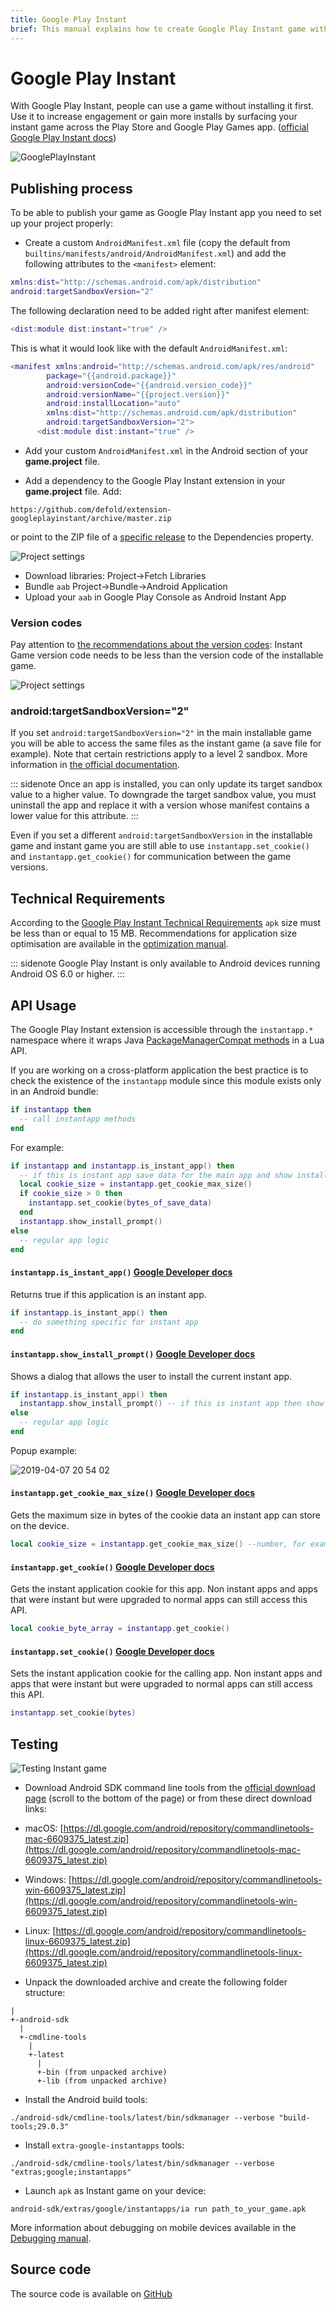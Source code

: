 ```yaml
---
title: Google Play Instant
brief: This manual explains how to create Google Play Instant game with Defold.
---
```


# Google Play Instant

With Google Play Instant, people can use a game without installing it first. Use it to increase engagement or gain more installs by surfacing your instant game across the Play Store and Google Play Games app. ([official Google Play Instant docs](https://developer.android.com/topic/google-play-instant))

![GooglePlayInstant](gpi-try-now.png)

## Publishing process

To be able to publish your game as Google Play Instant app you need to set up your project properly:

* Create a custom `AndroidManifest.xml` file (copy the default from `builtins/manifests/android/AndroidManifest.xml`) and add the following attributes to the `<manifest>` element:

```lua
xmlns:dist="http://schemas.android.com/apk/distribution"
android:targetSandboxVersion="2"
```
The following declaration need to be added right after manifest element:

```lua
<dist:module dist:instant="true" />
```

This is what it would look like with the default `AndroidManifest.xml`:

```lua
<manifest xmlns:android="http://schemas.android.com/apk/res/android"
        package="{{android.package}}"
        android:versionCode="{{android.version_code}}"
        android:versionName="{{project.version}}"
        android:installLocation="auto"
        xmlns:dist="http://schemas.android.com/apk/distribution"
        android:targetSandboxVersion="2">
      <dist:module dist:instant="true" />
```

* Add your custom `AndroidManifest.xml` in the Android section of your **game.project** file.
  
* Add a dependency to the Google Play Instant extension in your **game.project** file. Add:

```
https://github.com/defold/extension-googleplayinstant/archive/master.zip
```

or point to the ZIP file of a [specific release](https://github.com/defold/extension-googleplayinstant/releases) to the Dependencies property.

![Project settings](game_project.png)

* Download libraries: Project->Fetch Libraries
* Bundle `aab` Project->Bundle->Android Application
* Upload your `aab` in Google Play Console as Android Instant App


### Version codes
Pay attention to [the recommendations about the version codes](https://developer.android.com/topic/google-play-instant/getting-started/game-instant-app#version-codes): Instant Game version code needs to be less than the version code of the installable game.

![Project settings](version_code.png)


### android:targetSandboxVersion="2"
If you set `android:targetSandboxVersion="2"` in the main installable game you will be able to access the same files as the instant game (a save file for example). Note that certain restrictions apply to a level 2 sandbox. More information in [the official documentation](https://developer.android.com/guide/topics/manifest/manifest-element#targetSandboxVersion).

::: sidenote
Once an app is installed, you can only update its target sandbox value to a higher value. To downgrade the target sandbox value, you must uninstall the app and replace it with a version whose manifest contains a lower value for this attribute.
:::

Even if you set a different `android:targetSandboxVersion` in the installable game and instant game you are still able to use `instantapp.set_cookie()` and `instantapp.get_cookie()` for communication between the game versions.



## Technical Requirements
According to the [Google Play Instant Technical Requirements](https://developer.android.com/topic/google-play-instant/game-tech-requirements) `apk` size must be less than or equal to 15 MB. Recommendations for application size optimisation are available in the [optimization manual](https://defold.com/manuals/optimization/#optimize-application-size).

::: sidenote
Google Play Instant is only available to Android devices running Android OS 6.0 or higher.
:::


## API Usage
The Google Play Instant extension is accessible through the `instantapp.*` namespace where it wraps Java [PackageManagerCompat methods](https://developers.google.com/android/reference/com/google/android/gms/instantapps/PackageManagerCompat) in a Lua API.

If you are working on a cross-platform application the best practice is to check the existence of the `instantapp` module since this module exists only in an Android bundle:

```lua
if instantapp then
  -- call instantapp methods
end
```

For example:

```lua
if instantapp and instantapp.is_instant_app() then
  -- if this is instant app save data for the main app and show install prompt
  local cookie_size = instantapp.get_cookie_max_size()
  if cookie_size > 0 then
    instantapp.set_cookie(bytes_of_save_data)
  end
  instantapp.show_install_prompt()
else
  -- regular app logic
end
```

#### `instantapp.is_instant_app()` [Google Developer docs](https://developers.google.com/android/reference/com/google/android/gms/instantapps/PackageManagerCompat#isInstantApp%28%29)
Returns true if this application is an instant app.

```lua
if instantapp.is_instant_app() then
  -- do something specific for instant app
end
```

#### `instantapp.show_install_prompt()` [Google Developer docs](https://developers.google.com/android/reference/com/google/android/gms/instantapps/InstantApps#showInstallPrompt(android.app.Activity,%20android.content.Intent,%20int,%20java.lang.String))
Shows a dialog that allows the user to install the current instant app.

```lua
if instantapp.is_instant_app() then
  instantapp.show_install_prompt() -- if this is instant app then show install prompt
else
  -- regular app logic
end
```

Popup example:

![2019-04-07 20 54 02](popup-example.jpg)

#### `instantapp.get_cookie_max_size()` [Google Developer docs](https://developers.google.com/android/reference/com/google/android/gms/instantapps/PackageManagerCompat.html#getInstantAppCookieMaxSize%28%29)
Gets the maximum size in bytes of the cookie data an instant app can store on the device.

```lua
local cookie_size = instantapp.get_cookie_max_size() --number, for example 16384
```

#### `instantapp.get_cookie()` [Google Developer docs](https://developers.google.com/android/reference/com/google/android/gms/instantapps/PackageManagerCompat.html#getInstantAppCookie%28%29)
Gets the instant application cookie for this app. Non instant apps and apps that were instant but were upgraded to normal apps can still access this API.

```lua
local cookie_byte_array = instantapp.get_cookie()
```

#### `instantapp.set_cookie()` [Google Developer docs](https://developers.google.com/android/reference/com/google/android/gms/instantapps/PackageManagerCompat.html#setInstantAppCookie%28byte%5B%5D%29)
Sets the instant application cookie for the calling app. Non instant apps and apps that were instant but were upgraded to normal apps can still access this API.

```lua
instantapp.set_cookie(bytes)
```


## Testing
![Testing Instant game](start_instant.png)

* Download Android SDK command line tools from the [official download page](https://developer.android.com/studio) (scroll to the bottom of the page) or from these direct download links:

- macOS: [https://dl.google.com/android/repository/commandlinetools-mac-6609375_latest.zip](https://dl.google.com/android/repository/commandlinetools-mac-6609375_latest.zip)

- Windows: [https://dl.google.com/android/repository/commandlinetools-win-6609375_latest.zip](https://dl.google.com/android/repository/commandlinetools-win-6609375_latest.zip)

- Linux: [https://dl.google.com/android/repository/commandlinetools-linux-6609375_latest.zip](https://dl.google.com/android/repository/commandlinetools-linux-6609375_latest.zip)

* Unpack the downloaded archive and create the following folder structure:

```
|
+-android-sdk
  |
  +-cmdline-tools
    |
    +-latest
      |
      +-bin (from unpacked archive)
      +-lib (from unpacked archive)
```

* Install the Android build tools:

```console
./android-sdk/cmdline-tools/latest/bin/sdkmanager --verbose "build-tools;29.0.3"
```

* Install `extra-google-instantapps` tools:

```console
./android-sdk/cmdline-tools/latest/bin/sdkmanager --verbose "extras;google;instantapps"
```

* Launch `apk` as Instant game on your device:

```console
android-sdk/extras/google/instantapps/ia run path_to_your_game.apk
```


More information about debugging on mobile devices available in the [Debugging manual](https://www.defold.com/manuals/debugging/#_debugging_on_mobile_devices).


## Source code
The source code is available on [GitHub](https://github.com/defold/extension-googleplayinstant)
